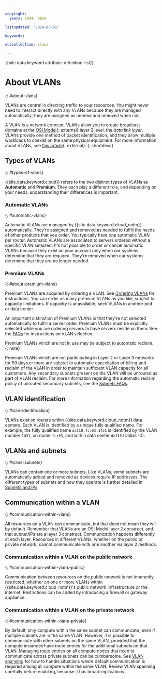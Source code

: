 ```yaml
---

copyright:
  years: 1994, 2024

lastupdated: "2024-03-01"

keywords:  

subcollection: vlans

---
```


{{site.data.keyword.attribute-definition-list}}

# About VLANs
{: #about-vlans}

VLANs are central in directing traffic to your resources. You might never need to interact directly with any VLANs because they are managed automatically; they are assigned as needed and removed when not.

A VLAN is a network concept. VLANs allow you to create broadcast domains at the [OSI Model](https://en.wikipedia.org/wiki/OSI_model){: external} layer 2 level, the _data link layer_. VLANs provide one method of packet identification, and they allow multiple workloads to coexist on the same physical equipment. For more information about VLANs, see [this article](https://en.wikipedia.org/wiki/Virtual_LAN){: external}.
{: shortdesc}

## Types of VLANs
{: #types-of-vlans}

{{site.data.keyword.cloud}} refers to the two distinct types of VLANs as **Automatic** and **Premium**. They each play a different role, and depending on your needs, understanding their differences is important.

### Automatic VLANs
{: #automatic-vlans}

Automatic VLANs are managed by {{site.data.keyword.cloud_notm}} automatically. They're assigned and removed as needed to fulfill the needs of other products that you order. You typically have one automatic VLAN per router. Automatic VLANs are associated to servers ordered without a specific VLAN selected. It's not possible to order or cancel automatic VLANs because they exist on your account only when our systems determine that they are required. They're removed when our systems determine that they are no longer needed.

### Premium VLANs
{: #about-premium-vlans}

Premium VLANs are acquired by ordering a VLAN. See [Ordering VLANs](/docs/vlans?topic=vlans-ordering-premium-vlans) for instructions. You can order as many premium VLANs as you like, subject to capacity limitations. If capacity is unavailable, seek VLANs in another pod or data center.

An important distinction of Premium VLANs is that they're not selected automatically to fulfill a server order. Premium VLANs must be explicitly selected while you are ordering servers to have servers reside on them. See the [FAQs](/docs/vlans?topic=vlans-vlans-faqs#specify-vlan-during-order) for instructions on VLAN selection.

Premium VLANs which are not in use may be subject to automatic reclaim.
{: note}

Premium VLANs which are not participating in Layer 2 or Layer 3 networks for 90 days or more are subject to automatic cancellation of billing and reclaim of the VLAN in order to maintain sufficient VLAN capacity for all customers. Any secondary subnets present on the VLAN will be unrouted as part of VLAN reclaim. For more information regarding the automatic reclaim policy of unrouted secondary subnets, see the [Subnets FAQs](/docs/subnets?topic=subnets-faq#faq-unrouted-subnets-automatic-reclaim). 

## VLAN identification
{: #vlan-identification}

VLANs exist on routers within {{site.data.keyword.cloud_notm}} data centers. Each VLAN is identified by a unique fully qualified name. For example, the fully qualified name `dal10.fcr03.1431` is identified by the VLAN number `1431`, on router `fcr03`, and within data center `dal10` (Dallas 10). 

## VLANs and subnets
{: #vlans-subnets}

VLANs can contain one or more subnets. Like VLANs, some subnets are automatically added and removed as devices require IP addresses. The different types of subnets and how they operate is further detailed in [Subnets and IPs](/docs/subnets?topic=subnets-getting-started).


## Communication within a VLAN
{: #communication-within-vlans}

All resources on a VLAN can communicate, but that does not mean they will by default. Remember that VLANs are an OSI Model layer 2 construct, and that subnet/IPs are a layer 3 construct. Communication happens differently at each layer. Resources in different VLANs, whether on the public or private network, cannot communicate with one another via layer 2 methods.

### Communication within a VLAN on the public network
{: #communication-within-vlans-public}

Communication between resources on the public network is not inherently restricted, whether on one or more VLANs within {{site.data.keyword.cloud_notm}}'s public network infrastructure or the internet. Restrictions can be added by introducing a firewall or gateway appliance.

### Communication within a VLAN on the private network
{: #communication-within-vlans-private}

By default, only compute within the same subnet can communicate, even if multiple subnets are in the same VLAN. However, it is possible to communicate with other subnets on the same VLAN, provided that the compute instances have route entries for the additional subnets on that VLAN. Managing route entries on all compute nodes that need to communicate across private subnets can be cumbersome. See [VLAN spanning](/docs/vlans?topic=vlans-vlan-spanning) for how to handle situations where default communication is required among all compute within the same VLAN. Review VLAN spanning carefully before enabling, because it has broad implications.

